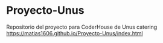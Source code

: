 # Proyecto-Unus
Repositorio del proyecto para CoderHouse de Unus catering
https://matias1606.github.io/Proyecto-Unus/index.html
